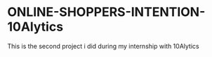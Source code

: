 # ONLINE-SHOPPERS-INTENTION-10Alytics
This is the second project i did during my internship with 10Alytics
